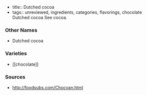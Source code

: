 - title:: Dutched cocoa
- tags:: unreviewed, ingredients, categories, flavorings, chocolate
Dutched cocoa See cocoa.

### Other Names

* Dutched cocoa

### Varieties

* [[chocolate]]

### Sources
* http://foodsubs.com/Chocvan.html
